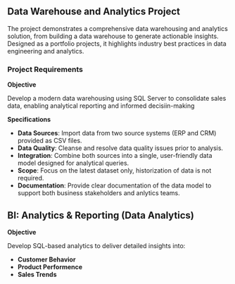 ## Data Warehouse and Analytics Project
The project demonstrates a comprehensive data warehousing and analytics solution, from building a data warehouse to generate actionable insights. Designed as a portfolio projects, it highlights industry best practices in data engineering and analytics.

### Project Requirements

**Objective**

Develop a modern data warehousing using SQL Server to consolidate sales data, enabling analytical reporting and informed decisiin-making

**Specifications**

-  **Data Sources**: Import data from two source systems (ERP and CRM) provided as CSV files.
-  **Data Quality**: Cleanse and resolve data quality issues prior to analysis.
-  **Integration**: Combine both sources into a single, user-friendly data model designed for analytical queries.
-  **Scope**: Focus on the latest dataset only, historization of data is not required.
-  **Documentation**: Provide clear documentation of the data model to support both business stakeholders and anlytics teams.

## BI: Analytics & Reporting (Data Analytics)

**Objective**

Develop SQL-based analytics to deliver detailed insights into:

- **Customer Behavior**
- **Product Performence**
- **Sales Trends** 
